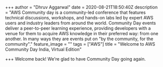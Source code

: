 +++
author = "Dhruv Aggarwal"
date = 2020-08-21T18:50:40Z
description = "AWS Community day is a community-led conference that features technical discussions, workshops, and hands-on labs led by expert AWS users and industry leaders from around the world. Community Day events deliver a peer-to-peer learning experience, providing developers with a venue for them to acquire AWS knowledge in their preferred way: from one another. In many ways they are events put on \"by the community, for the community\"."
feature_image = ""
tags = ["AWS"]
title = "Welcome to AWS Community Day India, Virtual Edition"

+++
Welcome back! We're glad to have Community Day going again.